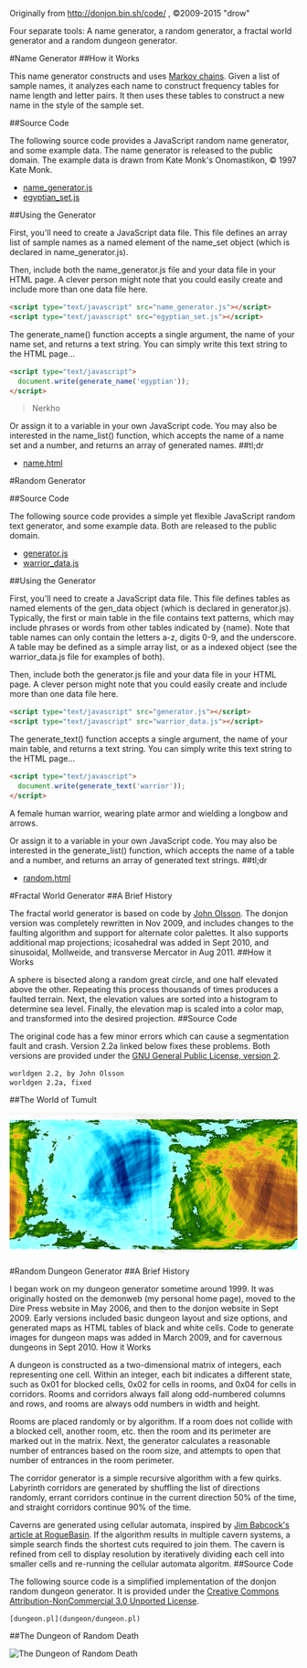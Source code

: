 Originally from http://donjon.bin.sh/code/ , ©2009-2015 "drow"

Four separate tools: A name generator, a random generator, a fractal world generator and a random dungeon generator.

#Name Generator
##How it Works

This name generator constructs and uses [Markov chains](http://en.wikipedia.org/wiki/Markov_chain). Given a list of sample names, it analyzes each name to construct frequency tables for name length and letter pairs. It then uses these tables to construct a new name in the style of the sample set.

##Source Code

The following source code provides a JavaScript random name generator, and some example data. The name generator is released to the public domain. The example data is drawn from Kate Monk's Onomastikon, © 1997 Kate Monk.

* [name_generator.js](namegenerator/name_generator.js)
* [egyptian_set.js](namegenerator/egyption_set.js)

##Using the Generator

First, you'll need to create a JavaScript data file. This file defines an array list of sample names as a named element of the name_set object (which is declared in name_generator.js).

Then, include both the name_generator.js file and your data file in your HTML page. A clever person might note that you could easily create and include more than one data file here.

```html
<script type="text/javascript" src="name_generator.js"></script>
<script type="text/javascript" src="egyptian_set.js"></script>
```

The generate_name() function accepts a single argument, the name of your name set, and returns a text string. You can simply write this text string to the HTML page...

```html
<script type="text/javascript">
  document.write(generate_name('egyptian'));
</script>
```

> Nerkho

Or assign it to a variable in your own JavaScript code. You may also be interested in the name_list() function, which accepts the name of a name set and a number, and returns an array of generated names.
##tl;dr

* [name.html](namegenerator/name.html)

#Random Generator

##Source Code

The following source code provides a simple yet flexible JavaScript random text generator, and some example data. Both are released to the public domain.

* [generator.js](randomgenerator/generator.js)
* [warrior_data.js](randomgenerator/warrior_data.js)

##Using the Generator

First, you'll need to create a JavaScript data file. This file defines tables as named elements of the gen_data object (which is declared in generator.js). Typically, the first or main table in the file contains text patterns, which may include phrases or words from other tables indicated by {name}. Note that table names can only contain the letters a-z, digits 0-9, and the underscore. A table may be defined as a simple array list, or as a indexed object (see the warrior_data.js file for examples of both).

Then, include both the generator.js file and your data file in your HTML page. A clever person might note that you could easily create and include more than one data file here.

```html
<script type="text/javascript" src="generator.js"></script>
<script type="text/javascript" src="warrior_data.js"></script>
```
The generate_text() function accepts a single argument, the name of your main table, and returns a text string. You can simply write this text string to the HTML page...

```html
<script type="text/javascript">
  document.write(generate_text('warrior'));
</script>
```

A female human warrior, wearing plate armor and wielding a longbow and arrows.

Or assign it to a variable in your own JavaScript code. You may also be interested in the generate_list() function, which accepts the name of a table and a number, and returns an array of generated text strings.
##tl;dr

* [random.html](randomgenerator/random.html)

#Fractal World Generator
##A Brief History

The fractal world generator is based on code by [John Olsson](http://www.lysator.liu.se/~johol/fwmg/fwmg.html). The donjon version was completely rewritten in Nov 2009, and includes changes to the faulting algorithm and support for alternate color palettes. It also supports additional map projections; icosahedral was added in Sept 2010, and sinusoidal, Mollweide, and transverse Mercator in Aug 2011.
##How it Works

A sphere is bisected along a random great circle, and one half elevated above the other. Repeating this process thousands of times produces a faulted terrain. Next, the elevation values are sorted into a histogram to determine sea level. Finally, the elevation map is scaled into a color map, and transformed into the desired projection.
##Source Code

The original code has a few minor errors which can cause a segmentation fault and crash. Version 2.2a linked below fixes these problems. Both versions are provided under the [GNU General Public License, version 2](https://www.gnu.org/licenses/old-licenses/gpl-2.0.txt).

    worldgen 2.2, by John Olsson
    worldgen 2.2a, fixed

##The World of Tumult

![The World of Tumult](worldgen/tumult.gif)

#Random Dungeon Generator
##A Brief History

I began work on my dungeon generator sometime around 1999. It was originally hosted on the demonweb (my personal home page), moved to the Dire Press website in May 2006, and then to the donjon website in Sept 2009. Early versions included basic dungeon layout and size options, and generated maps as HTML tables of black and white cells. Code to generate images for dungeon maps was added in March 2009, and for cavernous dungeons in Sept 2010.
How it Works

A dungeon is constructed as a two-dimensional matrix of integers, each representing one cell. Within an integer, each bit indicates a different state, such as 0x01 for blocked cells, 0x02 for cells in rooms, and 0x04 for cells in corridors. Rooms and corridors always fall along odd-numbered columns and rows, and rooms are always odd numbers in width and height.

Rooms are placed randomly or by algorithm. If a room does not collide with a blocked cell, another room, etc. then the room and its perimeter are marked out in the matrix. Next, the generator calculates a reasonable number of entrances based on the room size, and attempts to open that number of entrances in the room perimeter.

The corridor generator is a simple recursive algorithm with a few quirks. Labyrinth corridors are generated by shuffling the list of directions randomly, errant corridors continue in the current direction 50% of the time, and straight corridors continue 90% of the time.

Caverns are generated using cellular automata, inspired by [Jim Babcock's article at RogueBasin](http://roguebasin.roguelikedevelopment.org/index.php?title=Cellular_Automata_Method_for_Generating_Random_Cave-Like_Levels). If the algorithm results in multiple cavern systems, a simple search finds the shortest cuts required to join them. The cavern is refined from cell to display resolution by iteratively dividing each cell into smaller cells and re-running the cellular automata algoritm.
##Source Code

The following source code is a simplified implementation of the donjon random dungeon generator. It is provided under the [Creative Commons Attribution-NonCommercial 3.0 Unported License](http://creativecommons.org/licenses/by-nc/3.0/).

    [dungeon.pl](dungeon/dungeon.pl)

##The Dungeon of Random Death

![The Dungeon of Random Death](dungeon/10406255859.gif)

